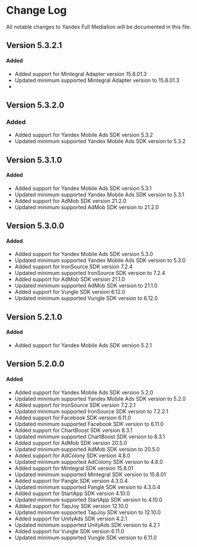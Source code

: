 # Change Log
All notable changes to Yandex Full Mediation will be documented in this file.

## Version 5.3.2.1

#### Added

* Added support for Mintegral Adapter version 15.8.01.3
* Updated minimum supported Mintegral Adapter version to 15.8.01.3
* 
## Version 5.3.2.0

### Added
* Added support for Yandex Mobile Ads SDK version 5.3.2
* Updated minimum supported Yandex Mobile Ads SDK version to 5.3.2

## Version 5.3.1.0

#### Added

* Added support for Yandex Mobile Ads SDK version 5.3.1
* Updated minimum supported Yandex Mobile Ads SDK version to 5.3.1
* Added support for AdMob SDK version 21.2.0
* Updated minimum supported AdMob SDK version to 21.2.0

## Version 5.3.0.0

#### Added

* Added support for Yandex Mobile Ads SDK version 5.3.0
* Updated minimum supported Yandex Mobile Ads SDK version to 5.3.0
* Added support for IronSource SDK version 7.2.4
* Updated minimum supported IronSource SDK version to 7.2.4
* Added support for AdMob SDK version 21.1.0
* Updated minimum supported AdMob SDK version to 21.1.0
* Added support for Vungle SDK version 6.12.0
* Updated minimum supported Vungle SDK version to 6.12.0

## Version 5.2.1.0

#### Added
* Added support for Yandex Mobile Ads SDK version 5.2.1

## Version 5.2.0.0

#### Added

* Added support for Yandex Mobile Ads SDK version 5.2.0
* Updated minimum supported Yandex Mobile Ads SDK version to 5.2.0
* Added support for IronSource SDK version 7.2.2.1
* Updated minimum supported IronSource SDK version to 7.2.2.1
* Added support for Facebook SDK version 6.11.0
* Updated minimum supported Facebook SDK version to 6.11.0
* Added support for ChartBoost SDK version 8.3.1
* Updated minimum supported ChartBoost SDK version to 8.3.1
* Added support for AdMob SDK version 20.5.0
* Updated minimum supported AdMob SDK version to 20.5.0
* Added support for AdColony SDK version 4.8.0
* Updated minimum supported AdColony SDK version to 4.8.0
* Added support for Mintegral SDK version 15.8.01
* Updated minimum supported Mintegral SDK version to 15.8.01
* Added support for Pangle SDK version 4.3.0.4
* Updated minimum supported Pangle SDK version to 4.3.0.4
* Added support for StartApp SDK version 4.10.0
* Updated minimum supported StartApp SDK version to 4.10.0
* Added support for TapJoy SDK version 12.10.0
* Updated minimum supported TapJoy SDK version to 12.10.0
* Added support for UnityAds SDK version 4.2.1
* Updated minimum supported UnityAds SDK version to 4.2.1
* Added support for Vungle SDK version 6.11.0
* Updated minimum supported Vungle SDK version to 6.11.0
